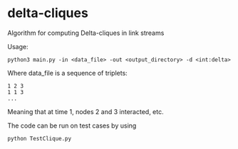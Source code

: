 delta-cliques
=============

Algorithm for computing Delta-cliques in link streams

Usage:
```
python3 main.py -in <data_file> -out <output_directory> -d <int:delta>
```

Where data_file is a sequence of triplets:
```
1 2 3
1 1 3
...
```
 Meaning that at time 1, nodes 2 and 3 interacted, etc.

The code can be run on test cases by using
```
python TestClique.py
```
